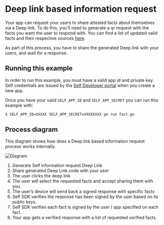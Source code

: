 # Deep link based information request

Your app can request your users to share attested facts about themselves via a Deep link. To do this, you'll need to generate a qr request with the facts you want the user to respond with. You can find a list of updated valid facts and their respective sources [here](https://github.com/joinself/self-go-sdk/blob/master/fact/fact.go).


As part of this process, you have to share the generated Deep link with your users, and wait for a response.

## Running this example

In order to run this example, you must have a valid app id and private key. Self credentials are issued by the [Self Developer portal](https://developer.joinself.com/) when you create a new app.

Once you have your valid `SELF_APP_ID` and `SELF_APP_SECRET` you can run this example with:

```bash
$ SELF_APP_ID=XXXXX SELF_APP_SECRET=XXXXXXXX go run fact.go
```

## Process diagram

This diagram shows how does a Deep link based information request process works internally.

![Diagram](https://storage.googleapis.com/static.joinself.com/images/di_facts_diagram.png)


1. Generate Self information request Deep Link
2. Share generated Deep Link code with your user
3. The user clicks the deep link
4. The user will select the requested facts and accept sharing them with you.
5. The user’s device will send back a signed response with specific facts
6. Self SDK verifies the response has been signed by the user based on its public keys.
7. Self SDK verifies each fact is signed by the user / app specified on each fact.
8. Your app gets a verified response with a list of requested verified facts.
